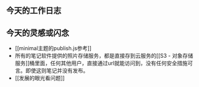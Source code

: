 ## 今天的工作日志

## 今天的灵感或闪念
- [[minimal主题的publish.js参考]]
- 所有的笔记软件提供的照片存储服务，都是直接存到云服务的[[S3 - 对象存储服务]]桶里面，任何其他用户，直接通过url就能访问到，没有任何安全措施可言。即使这则笔记并没有发布。
- [[发展的眼光看问题]]